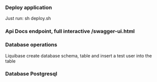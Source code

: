 ### Deploy application
Just run: sh deploy.sh

### Api Docs endpoint, full interactive **/swagger-ui.html**

### Database operations
Liquibase create database schema, table and insert a test user into the table

### Database Postgresql

<!--Comment-->
